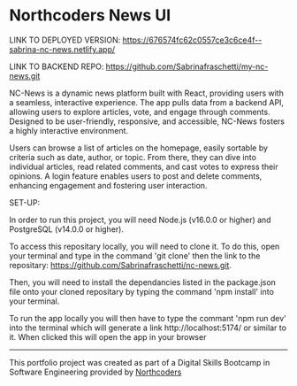 # Northcoders News UI

LINK TO DEPLOYED VERSION:
https://676574fc62c0557ce3c6ce4f--sabrina-nc-news.netlify.app/


LINK TO BACKEND REPO:
https://github.com/Sabrinafraschetti/my-nc-news.git


NC-News is a dynamic news platform built with React, providing users with a seamless, interactive experience. The app pulls data from a backend API, allowing users to explore articles, vote, and engage through comments. Designed to be user-friendly, responsive, and accessible, NC-News fosters a highly interactive environment.

Users can browse a list of articles on the homepage, easily sortable by criteria such as date, author, or topic. From there, they can dive into individual articles, read related comments, and cast votes to express their opinions. A login feature enables users to post and delete comments, enhancing engagement and fostering user interaction.


SET-UP:

In order to run this project, you will need Node.js (v16.0.0 or higher) and PostgreSQL (v14.0.0 or higher).

To access this repositary locally, you will need to clone it. To do this, open your terminal and type in the command 'git clone' then the link to the repositary: https://github.com/Sabrinafraschetti/nc-news.git. 

Then, you will need to install the dependancies listed in the package.json file onto your cloned repositary by typing the command 'npm install' into your terminal.

To run the app locally you will then have to type the commant 'npm run dev' into the terminal which will generate a link http://localhost:5174/ or similar to it. When clicked this will open the app in your browser

--- 

This portfolio project was created as part of a Digital Skills Bootcamp in Software Engineering provided by [Northcoders](https://northcoders.com/)